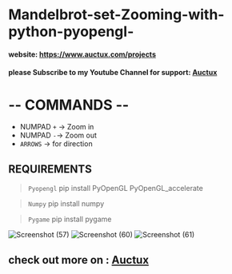 # Mandelbrot-set-Zooming-with-python-pyopengl-
#### website: https://www.auctux.com/projects
#### please Subscribe to my Youtube Channel for support: [Auctux](https://www.youtube.com/channel/UCjPk9YDheKst1FlAf_KSpyA)

# -- COMMANDS --
- NUMPAD `+` -> Zoom in
- NUMPAD `-`-> Zoom out
- `ARROWS` -> for direction


## REQUIREMENTS
> `Pyopengl` pip install PyOpenGL PyOpenGL_accelerate
 
> `Numpy` pip install numpy

> `Pygame` pip install pygame
  


![Screenshot (57)](https://user-images.githubusercontent.com/48150537/116480277-a74be480-a89e-11eb-8e8c-486f3bcdf649.png)
![Screenshot (60)](https://user-images.githubusercontent.com/48150537/116480723-7fa94c00-a89f-11eb-838e-98bb2a6033d5.png)
![Screenshot (61)](https://user-images.githubusercontent.com/48150537/116480734-833cd300-a89f-11eb-9b95-7b1f789c218d.png)


## check out more on : [Auctux](https://www.youtube.com/channel/UCjPk9YDheKst1FlAf_KSpyA)
